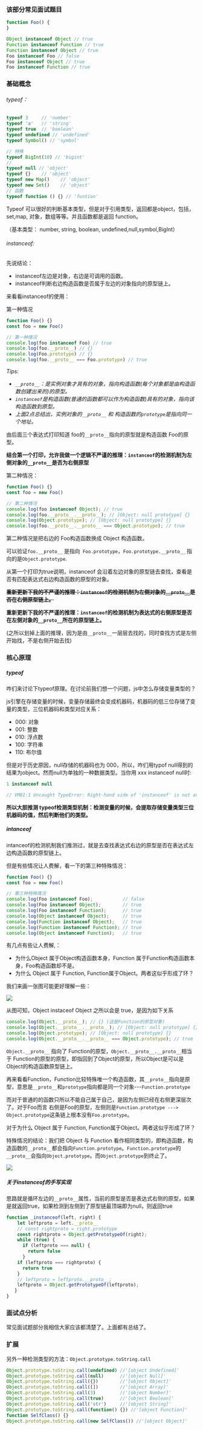 ### 该部分常见面试题目

```javascript
function Foo() {
}

Object instanceof Object // true
Function instanceof Function // true
Function instanceof Object // true
Foo instanceof Foo // false
Foo instanceof Object // true
Foo instanceof Function // true
```

### 基础概念

###### typeof：

```javascript
typeof 3     // 'number'
typeof 'a'   // 'string'
typeof true  // 'boolean'
typeof undefined // 'undefined'
typeof Symbol() // 'symbol'

// 特殊
typeof BigInt(10) // 'bigint'
//
typeof null // 'object'
typeof {}    // 'object'
typeof new Map()    // 'object'
typeof new Set()    // 'object'
// 函数
typeof function () {} // 'funtion'

```

Typeof 可以很好的判断基本类型，但是对于引用类型，返回都是object，包括，set,map, 对象，数组等等。并且函数都是返回 function。

（基本类型： number, string, boolean, undefined,null,symbol,BigInt）

###### instanceof:

先说结论：

- instanceof左边是对象，右边是可调用的函数。
- instanceof判断右边构造函数是否属于左边的对象指向的原型链上。

来看看instanceof的使用：

第一种情况

```javascript
function Foo() {}
const foo = new Foo()

// 第一种情况
console.log(foo instanceof Foo) // true
console.log(foo.__proto__) // {}
console.log(Foo.prototype) // {}
console.log(foo.__proto__ === Foo.prototype) // true

```

*Tips:* 

- *```__proto__```：是实例对象才具有的对象，指向构造函数(每个对象都是由构造函数创建出来的)的原型。*
- *```instanceof```是构造函数(普通的函数都可以作为构造函数)具有的对象，指向该构造函数到原型。*
- *上面2点总结出，实例对象的```__proto__``` 和 构造函数的```prototype```是指向同一个地址。*

由后面三个表达式打印知道 foo的```__proto__```指向的原型就是构造函数 Foo的原型。

**结合第一个打印，允许我做一个逻辑不严谨的推理：```instanceof```的检测机制为左侧对象的```__proto__```是否为右侧原型**



第二种情况：

```javascript
function Foo() {}
const foo = new Foo()

// 第二种情况
console.log(foo instanceof Object); // true
console.log(foo.__proto__.__proto__); // [Object: null prototype] {}
console.log(Object.prototype); // [Object: null prototype] {}
console.log(foo.__proto__.__proto__ === Object.prototype); // true
```

第二种情况是把右边的 Foo构造函数换成 Object 构造函数。

可以验证```foo.__proto__``` 是指向``` Foo.prototype```，```Foo.prototype.__proto__```  指向的是```Object.prototype```.

从第一个打印为true说明，instanceof 会沿着左边对象的原型链去查找，查看是否有匹配表达式右边构造函数的原型的对象。

~~**重新更新下我的不严谨的推理：```instanceof```的检测机制为左侧对象的```__proto__```是否在右侧原型链上。**~~

**重新更新下我的不严谨的推理：```instanceof```的检测机制为表达式的右侧原型是否在左侧对象的```__proto__```所在的原型链上。**

(之所以划掉上面的推理，因为是由```__proto__```一层层去找的，同时查找方式是左侧开始找，不是右侧开始去找)

###  核心原理

##### typeof

咋们来讨论下typeof原理。在讨论前我们想一个问题，js中怎么存储变量类型的？

js引擎在存储变量的时候，变量存储最终会变成机器码，机器码的低三位存储了变量的类型，三位机器码和类型对应关系：

- 000: 对象
- 001: 整数
- 010: 浮点数
- 100: 字符串
- 110: 布尔值

但是对于历史原因，null存储的机器码也为 000，所以，咋们用typof null得到的结果为object。然而null为单独的一种数据类型。当你用 xxx instanceof null时:

```javascript
1 instanceof null

// VM81:1 Uncaught TypeError: Right-hand side of 'instanceof' is not an object
```

**所以大胆推测 typeof检测类型机制：检测变量的时候，会提取存储变量类型三位机器码的值，然后判断他们的类型。**

##### intanceof

​	intanceof的检测机制我们推测过，就是去查找表达式右边的原型是否在表达式左边构造函数的原型链上。

但是有些情况让人费解，看一下的第三种特殊情况：

```javascript
function Foo() {}
const foo = new Foo()

// 第三种特殊情况
console.log(Foo instanceof Foo);           // false
console.log(Foo instanceof Object);        // true
console.log(Foo instanceof Function);      // true
console.log(Object instanceof Object);     // true
console.log(Function instanceof Object);   // true
console.log(Function instanceof Function); // true
console.log(Object instanceof Function);   // true
```

有几点有些让人费解,：

- 为什么Object 属于Object构造函数本身，Function 属于Function构造函数本身，Foo构造函数却不是。
- 为什么 Object 属于 Function, Function属于Object。两者这似乎形成了环？

我们来画一张图可能更好理解一些：

![](https://gzmeiji.oss-cn-shenzhen.aliyuncs.com/mj-ecmiddle-sys/goodsdetail/prototype.png)



从图可知，Object instaceof Object 之所以会是 true，是因为如下关系

```javascript
console.log(Object.__proto__); // {} (这是Function的原型对象)
console.log(Object.__proto__.__proto__); // [Object: null prototype] {}
console.log(Object.prototype); // [Object: null prototype] {}
console.log(Object.__proto__.__proto__ === Object.prototype); // true
```

```Object.__proto__``` 指向了 Function的原型，```Object.__proto__.__proto__```相当于  Function的原型的原型，即指回到了Object的原型，所以Object是可以是Object的构造函数原型链上。

再来看看Function，Function比较特殊唯一个构造函数，其```__proto__```指向是原型，意思是```__proto__```和```prototype```指向都是同一个对象---```Function.prototype```

而对于普通的的函数只所以不能自己属于自己，是因为左侧已经在右侧更深层次了。对于Foo而言 右侧是Foo的原型，左侧则是```Function.prototype ---> Object.prototype```这条链上根本没有```Foo.prototype```。



对于为什么 Object 属于 Function, Function属于Object。两者这似乎形成了环？

特殊情况的结论：我们把 Object 与 Function 看作相同类型的，即构造函数，构造函数的```__proto__```都会指向```Function.prototype```。```Function.prototype```的```__proto__```会指向```Object.prototype```。而```Object.prototype```到终止了。

![](https://gzmeiji.oss-cn-shenzhen.aliyuncs.com/mj-ecmiddle-sys/goodsdetail/prototype%20(1).png)



##### 关于instanceof的手写实现

思路就是循环左边的```__proto__```属性，当前的原型是否是表达式右侧的原型，如果是就返回true，如果检测到左侧到了原型链最顶端即为null，则返回true

```javascript
function _instanceof(left, right) {
    let leftproto = left.__proto__
    // const rightproto = right.prototype
    const rightproto = Object.getPrototypeOf(right);
    while (true) {
      if (leftproto === null) {
        return false
      }
    if (leftproto === rightproto) {
      return true
    }
    // leftproto = leftproto.__proto__;
    leftproto = Object.getPrototypeOf(leftproto);
   }
}
```



### 面试点分析

常见面试题部分我相信大家应该都清楚了。上面都有总结了。



### 扩展

另外一种检测类型的方法：```Object.prototype.toString.call```

```javascript
Object.prototype.toString.call(undefined) //'[object Undefined]'
Object.prototype.toString.call(null)      //'[object Null]'
Object.prototype.toString.call({})        //'[object Object]'
Object.prototype.toString.call([])        //'[object Array]'
Object.prototype.toString.call(3)         //'[object Number]'
Object.prototype.toString.call(true)      //'[object Boolean]'
Object.prototype.toString.call('str')     //'[object String]'
Object.prototype.toString.call(function() {}) //'[object Function]'
function SelfClass() {}
Object.prototype.toString.call(new SelfClass()) //'[object Object]'
```
